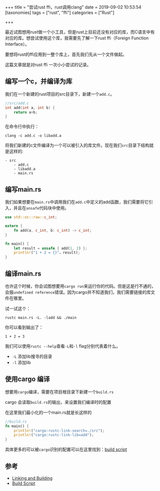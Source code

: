 +++
title = "尝试rust ffi，rust调用clang"
date = 2019-09-02 10:53:54
[taxonomies]
tags = ["rust", "ffi"]
categories = ["Rust"]

+++

最近试图想用rust做一个小工具，但是rust上目前还没有对应的库，而C语言中有对应的库。想尝试使用这个库，我需要先了解一下rust ffi（Foreign Function Interface）。

要想将rust的ffi应用到一整个库上，首先我们先从一个文件做起。

这篇文章就是对rust ffi 一次小小尝试的记录。

<!--more-->

## 编写一个c，并编译为库

我们在一个新建的rust项目的src目录下，新建一个`add.c`。

```c
//src/add.c
int add(int a, int b) {
    return a+b;
}
```
在命令行中执行：
```shell
clang -c add.c -o libadd.a
```
将我们新建的c文件编译为一个可以被引入的库文件。现在我们`src`目录下结构就是这样的:

```file
- src
    - add.c
    - libadd.a
    - main.rs
```

## 编写main.rs

我们如果想要在`main.rs`中调用我们在`add.c`中定义的add函数，我们需要将它引入，并且在`unsafe`代码块中使用。
```rust
use std::os::raw::c_int;

extern {
    fn add(a, c_int, b: c_int) -> c_int;
}

fn main() {
    let result = unsafe { add(1, 2) };
    println!("1 + 2 = {}"，result);
}
```

## 编译main.rs

也许这个时候，你会试图想要用`cargo run`来运行你的代码。但是这是行不通的，会报`undefined reference`错误。因为cargo并不知道我们，我们需要链接的库文件在哪里。

试一试这个：
```shell
rustc main.rs -L. -ladd && ./main
```
你可以看到输出了：
```
1 + 2 = 3
```
我们可以使用`rustc --help`查看`-L`和`-l` flag分别代表着什么。
* `-L` 添加lib搜寻的目录
* `-l` 添加lib

## 使用cargo 编译

想要用`cargo`编译，需要在项目根目录下新建一个`build.rs`

cargo 会读取`build.rs`的输出，来设置我们编译时的配置

在这里我们最小化的一个main.rs就是长这样的
```rust
//build.rs
fn main() {
    println!("cargo:rustc-link-search=./src");
    println!("cargo:rustc-link-lib=add");
}
```
具体更多的可以被`cargo`识别的配置可以在这里找到：[build script](https://doc.rust-lang.org/cargo/reference/build-scripts.html)


## 参考

* [Linking and Building](https://s3.amazonaws.com/temp.michaelfbryan.com/linking/index.html)
* [Build Script](https://doc.rust-lang.org/cargo/reference/build-scripts.html)
